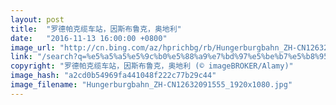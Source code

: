 ```yaml
---
layout: post
title:  "罗德帕克缆车站，因斯布鲁克，奥地利"
date:   "2016-11-13 16:00:00 +0800"
image_url: "http://cn.bing.com/az/hprichbg/rb/Hungerburgbahn_ZH-CN12632091555_1920x1080.jpg"
link: "/search?q=%e5%a5%a5%e5%9c%b0%e5%88%a9%e7%bd%97%e5%be%b7%e5%b8%95%e5%85%8b%e7%bc%86%e8%bd%a6%e7%ab%99&form=hpcapt&mkt=zh-cn"
copyright: "罗德帕克缆车站，因斯布鲁克，奥地利 (© imageBROKER/Alamy)"
image_hash: "a2cd0b54969fa441048f222c77b29c44"
image_filename: "Hungerburgbahn_ZH-CN12632091555_1920x1080.jpg"
---
```

